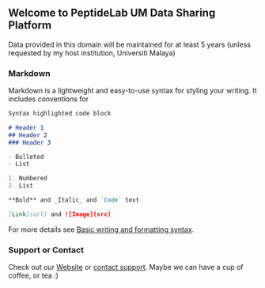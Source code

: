 ## Welcome to PeptideLab UM Data Sharing Platform

Data provided in this domain will be maintained for at least 5 years (unless requested by my host institution, Universiti Malaya)

### Markdown

Markdown is a lightweight and easy-to-use syntax for styling your writing. It includes conventions for

```markdown
Syntax highlighted code block

# Header 1
## Header 2
### Header 3

- Bulleted
- List

1. Numbered
2. List

**Bold** and _Italic_ and `Code` text

[Link](url) and ![Image](src)
```

For more details see [Basic writing and formatting syntax](https://docs.github.com/en/github/writing-on-github/getting-started-with-writing-and-formatting-on-github/basic-writing-and-formatting-syntax).


### Support or Contact

Check out our [Website](https://sites.google.com/um.edu.my/peptide-lab) or [contact support](https://sites.google.com/um.edu.my/peptide-lab/welcome/feedback-form?authuser=0). Maybe we can have a cup of coffee, or tea :)
